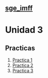 ## [sge_imff](../index.md)
# Unidad 3
## Practicas
1. [Practica 1](pr0301/documentacion.md)
2. [Practica 2](pr0302/documentacion.md)
3. [Practica 3](pr0303/documentacion.md)
